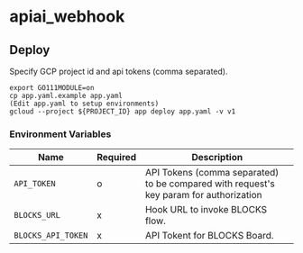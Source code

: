 # apiai_webhook

## Deploy

Specify GCP project id and api tokens (comma separated).

```
export GO111MODULE=on
cp app.yaml.example app.yaml
(Edit app.yaml to setup environments)
gcloud --project ${PROJECT_ID} app deploy app.yaml -v v1
```

### Environment Variables

| Name | Required | Description |
|------|----------|-------------|
| `API_TOKEN` | o | API Tokens (comma separated) to be compared with request's key param for authorization |
| `BLOCKS_URL` | x | Hook URL to invoke BLOCKS flow. |
| `BLOCKS_API_TOKEN` | x | API Tokent for BLOCKS Board. |
